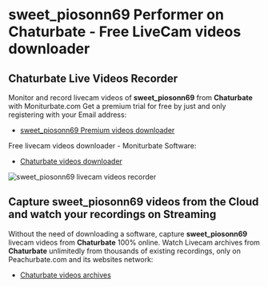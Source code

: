 # sweet_piosonn69 Performer on Chaturbate - Free LiveCam videos downloader

## Chaturbate Live Videos Recorder

Monitor and record livecam videos of **sweet_piosonn69** from **Chaturbate** with Moniturbate.com
Get a premium trial for free by just and only registering with your Email address:
* [sweet_piosonn69 Premium videos downloader](https://moniturbate.com/request-demo-licence-key.html)

Free livecam videos downloader - Moniturbate Software:
* [Chaturbate videos downloader](https://moniturbate.com/moniturbate-download-software.html)

![sweet_piosonn69 livecam videos recorder](https://peachurnet.com/templates/moniturbate-software.png)


## Capture sweet_piosonn69 videos from the Cloud and watch your recordings on Streaming

Without the need of downloading a software, capture **sweet_piosonn69** livecam videos from **Chaturbate** 100% online.
Watch Livecam archives from **Chaturbate** unlimitedly from thousands of existing recordings, only on Peachurbate.com and its websites network:
* [Chaturbate videos archives](https://peachurnet.com/)
